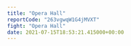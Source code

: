 ```yaml
---
title: "Opera Hall"
reportCode: "263vgwqW1G4jMVXT"
fight: "Opera Hall"
date: 2021-07-15T18:53:21.415000+00:00
---
```

